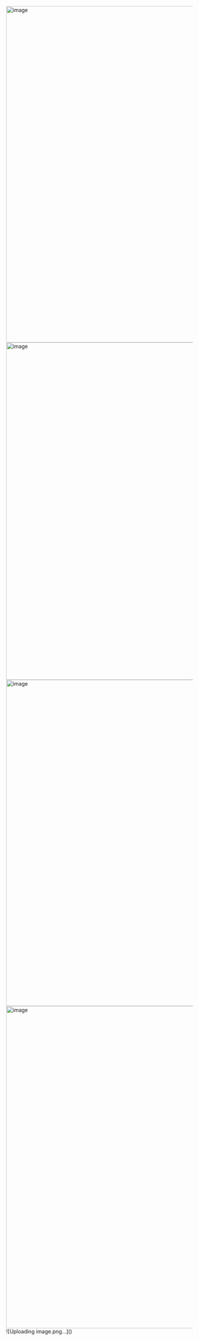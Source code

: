 <img width="1899" height="908" alt="image" src="https://github.com/user-attachments/assets/08f16a49-bcad-4504-b858-d648e4beb59d" />
<img width="1914" height="911" alt="image" src="https://github.com/user-attachments/assets/5f4b6e62-556a-474e-8f99-92cf98b9a6ee" />
<img width="1911" height="881" alt="image" src="https://github.com/user-attachments/assets/e36027c8-3942-4cb8-93a4-51ef68b86677" />
<img width="1915" height="870" alt="image" src="https://github.com/user-attachments/assets/655340eb-65a8-49a5-a077-60ab0df8431e" />
![Uploading image.png…]()
